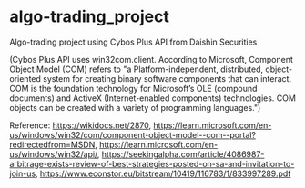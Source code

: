 # algo-trading_project
Algo-trading project using Cybos Plus API from Daishin Securities

(Cybos Plus API uses win32com.client. According to Microsoft, Component Object Model (COM) refers to "a Platform-independent, distributed, object-oriented system for creating binary software components that can interact. COM is the foundation technology for Microsoft’s OLE (compound documents) and ActiveX (Internet-enabled components) technologies. COM objects can be created with a variety of programming languages.") 

Reference: 
https://wikidocs.net/2870,
https://learn.microsoft.com/en-us/windows/win32/com/component-object-model--com--portal?redirectedfrom=MSDN,
https://learn.microsoft.com/en-us/windows/win32/api/, 
https://seekingalpha.com/article/4086987-arbitrage-exists-review-of-best-strategies-posted-on-sa-and-invitation-to-join-us, 
https://www.econstor.eu/bitstream/10419/116783/1/833997289.pdf 
